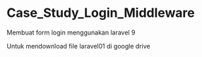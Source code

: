 # Case_Study_Login_Middleware
Membuat form login menggunakan laravel 9

Untuk mendownload file laravel01 di google drive 

